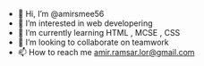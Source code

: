 - 👋 Hi, I’m @amirsmee56
- 👀 I’m interested in web developering
- 🌱 I’m currently learning HTML , MCSE , CSS
- 💞️ I’m looking to collaborate on teamwork
- 📫 How to reach me amir.ramsar.lor@gmail.com

<!---
amirsmee56/amirsmee56 is a ✨ special ✨ repository because its `README.md` (this file) appears on your GitHub profile.
You can click the Preview link to take a look at your changes.
--->
